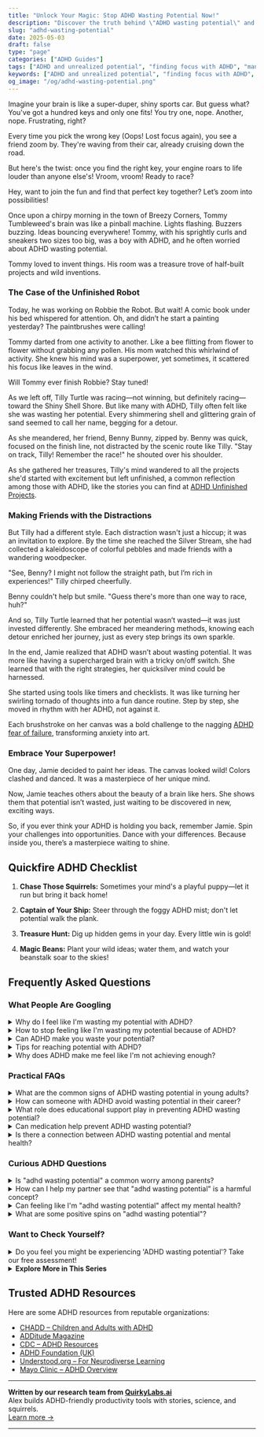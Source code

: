```yaml
---
title: "Unlock Your Magic: Stop ADHD Wasting Potential Now!"
description: "Discover the truth behind \"ADHD wasting potential\" and feel empowered! Our blog offers cozy insights and playful validation to help you find your perfect key. Let's race to possibilities together!"
slug: "adhd-wasting-potential"
date: 2025-05-03
draft: false
type: "page"
categories: ["ADHD Guides"]
tags: ["ADHD and unrealized potential", "finding focus with ADHD", "managing ADHD distractions", "ADHD creativity challenges", "ADHD support strategies", "maximizing potential with ADHD", "ADHD motivational techniques"]
keywords: ["ADHD and unrealized potential", "finding focus with ADHD", "managing ADHD distractions", "ADHD creativity challenges", "ADHD support strategies", "maximizing potential with ADHD", "ADHD motivational techniques"]
og_image: "/og/adhd-wasting-potential.png"
---
```


Imagine your brain is like a super-duper, shiny sports car. But guess what? You've got a hundred keys and only one fits! You try one, nope. Another, nope. Frustrating, right?

Every time you pick the wrong key (Oops! Lost focus again), you see a friend zoom by. They're waving from their car, already cruising down the road.

But here's the twist: once you find the right key, your engine roars to life louder than anyone else's! Vroom, vroom! Ready to race?

Hey, want to join the fun and find that perfect key together? Let’s zoom into possibilities!

Once upon a chirpy morning in the town of Breezy Corners, Tommy Tumbleweed's brain was like a pinball machine. Lights flashing. Buzzers buzzing. Ideas bouncing everywhere! Tommy, with his sprightly curls and sneakers two sizes too big, was a boy with ADHD, and he often worried about ADHD wasting potential.

Tommy loved to invent things. His room was a treasure trove of half-built projects and wild inventions.

### The Case of the Unfinished Robot

Today, he was working on Robbie the Robot. But wait! A comic book under his bed whispered for attention. Oh, and didn’t he start a painting yesterday? The paintbrushes were calling!

Tommy darted from one activity to another. Like a bee flitting from flower to flower without grabbing any pollen. His mom watched this whirlwind of activity. She knew his mind was a superpower, yet sometimes, it scattered his focus like leaves in the wind.

Will Tommy ever finish Robbie? Stay tuned!

As we left off, Tilly Turtle was racing—not winning, but definitely racing—toward the Shiny Shell Shore. But like many with ADHD, Tilly often felt like she was wasting her potential. Every shimmering shell and glittering grain of sand seemed to call her name, begging for a detour.

As she meandered, her friend, Benny Bunny, zipped by. Benny was quick, focused on the finish line, not distracted by the scenic route like Tilly. "Stay on track, Tilly! Remember the race!" he shouted over his shoulder.

As she gathered her treasures, Tilly's mind wandered to all the projects she'd started with excitement but left unfinished, a common reflection among those with ADHD, like the stories you can find at [ADHD Unfinished Projects](/pages/adhd-unfinished-projects/).

### Making Friends with the Distractions

But Tilly had a different style. Each distraction wasn't just a hiccup; it was an invitation to explore. By the time she reached the Silver Stream, she had collected a kaleidoscope of colorful pebbles and made friends with a wandering woodpecker.

"See, Benny? I might not follow the straight path, but I’m rich in experiences!" Tilly chirped cheerfully.

Benny couldn't help but smile. "Guess there's more than one way to race, huh?"

And so, Tilly Turtle learned that her potential wasn’t wasted—it was just invested differently. She embraced her meandering methods, knowing each detour enriched her journey, just as every step brings its own sparkle.

In the end, Jamie realized that ADHD wasn’t about wasting potential. It was more like having a supercharged brain with a tricky on/off switch. She learned that with the right strategies, her quicksilver mind could be harnessed.

She started using tools like timers and checklists. It was like turning her swirling tornado of thoughts into a fun dance routine. Step by step, she moved in rhythm with her ADHD, not against it.

Each brushstroke on her canvas was a bold challenge to the nagging [ADHD fear of failure](/pages/adhd-fear-of-failure/), transforming anxiety into art.

### Embrace Your Superpower!

One day, Jamie decided to paint her ideas. The canvas looked wild! Colors clashed and danced. It was a masterpiece of her unique mind.

Now, Jamie teaches others about the beauty of a brain like hers. She shows them that potential isn’t wasted, just waiting to be discovered in new, exciting ways.

So, if you ever think your ADHD is holding you back, remember Jamie. Spin your challenges into opportunities. Dance with your differences. Because inside you, there’s a masterpiece waiting to shine.

## Quickfire ADHD Checklist

1. **Chase Those Squirrels:** Sometimes your mind's a playful puppy—let it run but bring it back home!

2. **Captain of Your Ship:** Steer through the foggy ADHD mist; don't let potential walk the plank.

3. **Treasure Hunt:** Dig up hidden gems in your day. Every little win is gold!

4. **Magic Beans:** Plant your wild ideas; water them, and watch your beanstalk soar to the skies!

## Frequently Asked Questions



### What People Are Googling

<details><summary>Why do I feel like I'm wasting my potential with ADHD?</summary><p>It's completely understandable to feel that way, especially when ADHD can make it challenging to consistently focus and follow through on your intentions. Remember, ADHD impacts how your brain manages tasks and organizes time, which can sometimes skew your perception of productivity and success. It's important to recognize that your worth isn't tied to traditional metrics of achievement. Celebrating small victories and finding strategies that cater to your unique way of processing can really help in realizing and fulfilling your potential. You're definitely not alone in this feeling, and with the right tools and support, you can thrive.</p></details>
<details><summary>How to stop feeling like I'm wasting my potential because of ADHD?</summary><p>It’s really common to feel that way when you’re dealing with ADHD, but remember, your value isn't defined just by productivity or conventional measures of success. ADHD brings along its unique set of challenges, but it also comes with unique strengths like creativity, empathy, and the ability to think outside the box. Try to focus on what you can do and what brings you joy rather than what you think you should be accomplishing. Setting small, achievable goals can also help you see your progress and build confidence in your abilities. Remember, you're not alone, and it's perfectly okay to seek support from friends, family, or professionals who understand ADHD.</p></details>
<details><summary>Can ADHD make you waste your potential?</summary><p>Absolutely not, you're not wasting your potential because of your ADHD! Think of ADHD as a unique wiring of the brain that simply means you might excel in a different way or pace than others might expect. Your potential is unique to you, and ADHD can actually be a part of what makes your contributions to the world so special and valuable. It's all about finding the right strategies and supports that work for you, so you can show off the incredible strengths and talents you possess.</p></details>
<details><summary>Tips for reaching potential with ADHD?</summary><p>Absolutely, exploring your potential with ADHD can be a wonderfully fulfilling journey! A great start is to embrace your unique strengths—perhaps you're incredibly creative, a quick thinker, or have a knack for solving problems in unconventional ways. Structuring your day with clear, manageable goals and using tools like timers or planners can really enhance focus and productivity. Also, remember to build a supportive network—friends, family, or fellow ADHD peers—who appreciate your strengths and understand the challenges. You're not alone, and with the right strategies, you can truly thrive!</p></details>
<details><summary>Why does ADHD make me feel like I'm not achieving enough?</summary><p>Feeling like you're not achieving enough, despite your efforts, is a common experience for those with ADHD. This often stems from difficulties with time management, prioritization, and sustaining attention, which are typical challenges linked with ADHD. Remember, your productivity doesn't define your worth or capabilities. Embracing strategies that play to your strengths and acknowledging the effort you put in every day can really help shift this feeling and highlight your unique contributions.</p></details>



### Practical FAQs

<details><summary>What are the common signs of ADHD wasting potential in young adults?</summary><p>Great question! First, it's important to remember that everyone's journey with ADHD is unique, but some common signs in young adults might include difficulty in completing tasks, inconsistent performance in work or school despite clear capabilities, or often feeling misunderstood or underutilized. These experiences can sometimes lead to feelings of frustration or underachievement. Recognizing these signs can be a crucial step in seeking the right support and strategies to help harness that wonderful potential waiting to be explored. Always remember, ADHD comes with many strengths, and understanding more about how it affects you can be incredibly empowering!</p></details>
<details><summary>How can someone with ADHD avoid wasting potential in their career?</summary><p>Great question! First off, remember that having ADHD means you might bring unique strengths to your career, like creativity and problem-solving abilities. To really make the most of your potential, it can be helpful to create structured routines and use tools like planners or apps designed for task management. Also, don't hesitate to seek support from a coach or a mentor who understands ADHD, as they can offer guidance tailored to your specific needs and help you navigate your career path confidently. By embracing your unique qualities and seeking the right support, you can truly thrive in your professional life.</p></details>
<details><summary>What role does educational support play in preventing ADHD wasting potential?</summary><p>Ah, educational support can truly be a lifeline in harnessing the vibrant potential of someone with ADHD. It acts like a nurturing ground that adapts to the unique learning styles and speeds of each individual, ensuring they don't just survive but thrive in their educational journey. By providing tailored strategies, such as structured routines and personalized help, educational support helps to minimize distractions and enhance focus. This kind of nurturing can really open up a world where those with ADHD can fully explore and realize their talents and interests, turning potential stumbling blocks into stepping stones for success.</p></details>
<details><summary>Can medication help prevent ADHD wasting potential?</summary><p>Absolutely, medication can be a vital tool in managing ADHD and helping you harness your full potential. It works by improving attention, focus, and self-regulation, which can make a big difference in completing tasks and achieving your goals. Remember, though, medication is just one part of a comprehensive approach that might include therapy, lifestyle changes, and coaching. It’s like having a supportive friend in your corner, helping you to smooth out the bumps on your journey to success.</p></details>
<details><summary>Is there a connection between ADHD wasting potential and mental health?</summary><p>Absolutely, there's a notable connection between feelings of unmet potential in ADHD and mental health. Many with ADHD struggle with inconsistent performance, often labeled as "wasting potential," which can really weigh on one’s self-esteem and overall mental wellness. It’s important to understand that this isn’t a reflection of capability or effort, but rather challenges with executive function and focus that are part of ADHD. Recognizing and addressing these feelings through support and strategies can greatly improve both your sense of achievement and your mental health.</p></details>



### Curious ADHD Questions

<details><summary>Is "adhd wasting potential" a common worry among parents?</summary><p>Absolutely, it's very common for parents to worry about "ADHD wasting potential" in their children. It's natural to want the best for your child, and seeing them struggle can sometimes lead to fears about what the future holds. However, it's important to remember that ADHD comes with a unique set of strengths alongside its challenges. Embracing your child’s unique way of thinking and learning can help unlock their potential and lead to success in ways that might surprise you!</p></details>
<details><summary>How can I help my partner see that "adhd wasting potential" is a harmful concept?</summary><p>Absolutely, addressing the idea of "wasting potential" due to ADHD can be really important to help your partner understand ADHD better. A cozy chat over a cup of coffee might be just the right setting to share how this concept can be quite harmful and demotivating. Gently explain that ADHD is a neurological condition, not a failure of will or effort, and that it comes with its own set of challenges and strengths. Emphasize the importance of appreciating and supporting each other's unique paths and potential, rather than measuring against a standard yardstick. This kind of understanding can really strengthen your bond.</p></details>
<details><summary>Can feeling like I'm "adhd wasting potential" affect my mental health?</summary><p>Absolutely, feeling like you're "wasting potential" because of ADHD can really take a toll on your mental health. It's common to face such feelings, especially when you're struggling to match your ambitions with the challenges ADHD can present. Remember, your value isn't measured by productivity alone, and it's important to celebrate the unique perspectives and skills you bring to the table. Be gentle with yourself and consider seeking support where needed—it can make a big difference in how you feel and manage these feelings.</p></details>
<details><summary>What are some positive spins on "adhd wasting potential"?</summary><p>It’s really common to hear about “wasting potential” when it comes to ADHD, but let's gently flip that narrative! Think of ADHD as a unique wiring of the brain that comes with its own set of strengths—like creativity, hyperfocus on passions, quick problem-solving abilities, and resilience. These qualities are not just valuable; they're superpowers in many fields and aspects of life. Celebrating and harnessing these strengths can lead to incredible achievements that might not fit traditional molds but are impressive and fulfilling nonetheless. So, you're not wasting potential—you're just on a path to discovering how to use it best!</p></details>



### Want to Check Yourself?

<details><summary>Do you feel you might be experiencing 'ADHD wasting potential'? Take our free assessment!</summary><p>Absolutely, feeling like you’re not meeting your potential is a common experience among adults with ADHD, and it’s totally okay to feel this way. Taking a free assessment might offer you some insightful perspectives about how ADHD plays a role in your life. It’s a gentle first step toward understanding your unique strengths and challenges. Remember, identifying what’s going on is a brave move towards harnessing your true potential, and you’re not alone on this journey!</p></details>

<script type="application/ld+json">
{
  "@context": "https://schema.org",
  "@type": "FAQPage",
  "mainEntity": [
    {
      "@type": "Question",
      "name": "Why do I feel like I'm wasting my potential with ADHD?",
      "acceptedAnswer": {
        "@type": "Answer",
        "text": "It's completely understandable to feel that way, especially when ADHD can make it challenging to consistently focus and follow through on your intentions. Remember, ADHD impacts how your brain manages tasks and organizes time, which can sometimes skew your perception of productivity and success. It's important to recognize that your worth isn't tied to traditional metrics of achievement. Celebrating small victories and finding strategies that cater to your unique way of processing can really help in realizing and fulfilling your potential. You're definitely not alone in this feeling, and with the right tools and support, you can thrive."
      }
    },
    {
      "@type": "Question",
      "name": "How to stop feeling like I'm wasting my potential because of ADHD?",
      "acceptedAnswer": {
        "@type": "Answer",
        "text": "It\u2019s really common to feel that way when you\u2019re dealing with ADHD, but remember, your value isn't defined just by productivity or conventional measures of success. ADHD brings along its unique set of challenges, but it also comes with unique strengths like creativity, empathy, and the ability to think outside the box. Try to focus on what you can do and what brings you joy rather than what you think you should be accomplishing. Setting small, achievable goals can also help you see your progress and build confidence in your abilities. Remember, you're not alone, and it's perfectly okay to seek support from friends, family, or professionals who understand ADHD."
      }
    },
    {
      "@type": "Question",
      "name": "Can ADHD make you waste your potential?",
      "acceptedAnswer": {
        "@type": "Answer",
        "text": "Absolutely not, you're not wasting your potential because of your ADHD! Think of ADHD as a unique wiring of the brain that simply means you might excel in a different way or pace than others might expect. Your potential is unique to you, and ADHD can actually be a part of what makes your contributions to the world so special and valuable. It's all about finding the right strategies and supports that work for you, so you can show off the incredible strengths and talents you possess."
      }
    },
    {
      "@type": "Question",
      "name": "Tips for reaching potential with ADHD?",
      "acceptedAnswer": {
        "@type": "Answer",
        "text": "Absolutely, exploring your potential with ADHD can be a wonderfully fulfilling journey! A great start is to embrace your unique strengths\u2014perhaps you're incredibly creative, a quick thinker, or have a knack for solving problems in unconventional ways. Structuring your day with clear, manageable goals and using tools like timers or planners can really enhance focus and productivity. Also, remember to build a supportive network\u2014friends, family, or fellow ADHD peers\u2014who appreciate your strengths and understand the challenges. You're not alone, and with the right strategies, you can truly thrive!"
      }
    },
    {
      "@type": "Question",
      "name": "Why does ADHD make me feel like I'm not achieving enough?",
      "acceptedAnswer": {
        "@type": "Answer",
        "text": "Feeling like you're not achieving enough, despite your efforts, is a common experience for those with ADHD. This often stems from difficulties with time management, prioritization, and sustaining attention, which are typical challenges linked with ADHD. Remember, your productivity doesn't define your worth or capabilities. Embracing strategies that play to your strengths and acknowledging the effort you put in every day can really help shift this feeling and highlight your unique contributions."
      }
    }
  ]
}
</script>
<script type="application/ld+json">
{
  "@context": "https://schema.org",
  "@type": "Article",
  "author": {
    "@type": "Person",
    "name": "QuirkyLabs",
    "url": "https://quirkylabs.ai/about"
  },
  "headline": "\"Unlock Your Magic: Stop ADHD Wasting Potential Now!\"",
  "mainEntityOfPage": "https://blog.quirkylabs.ai/pages/adhd-wasting-potential/",
  "datePublished": "2025-05-03"
}
</script>
<script type="application/ld+json">
{
  "@context": "https://schema.org",
  "@type": "BreadcrumbList",
  "itemListElement": [
    {
      "@type": "ListItem",
      "position": 1,
      "name": "Home",
      "item": "https://quirkylabs.ai/"
    },
    {
      "@type": "ListItem",
      "position": 2,
      "name": "Blog",
      "item": "https://blog.quirkylabs.ai/"
    },
    {
      "@type": "ListItem",
      "position": 3,
      "name": "\"Unlock Your Magic: Stop ADHD Wasting Potential Now!\"",
      "item": "https://blog.quirkylabs.ai/pages/adhd-wasting-potential/"
    }
  ]
}
</script>

<details>
<summary><strong>Explore More in This Series</strong></summary>

- [Adhd Cant Execute](/pages/adhd-cant-execute/)
- [Adhd Dreams Vs Reality](/pages/adhd-dreams-vs-reality/)
- [Adhd Brilliant But Blocked](/pages/adhd-brilliant-but-blocked/)
- [Adhd Starting Everything](/pages/adhd-starting-everything/)
- [Adhd Fear Of Failure](/pages/adhd-fear-of-failure/)
- [Adhd Scared Of Commitment](/pages/adhd-scared-of-commitment/)
- [Adhd Finishing Nothing](/pages/adhd-finishing-nothing/)
- [Adhd Productivity Vs Possibility](/pages/adhd-productivity-vs-possibility/)
</details>



## Trusted ADHD Resources

Here are some ADHD resources from reputable organizations:

- [CHADD – Children and Adults with ADHD](https://chadd.org)
- [ADDitude Magazine](https://www.additudemag.com)
- [CDC – ADHD Resources](https://www.cdc.gov/ncbddd/adhd)
- [ADHD Foundation (UK)](https://www.adhdfoundation.org.uk)
- [Understood.org – For Neurodiverse Learning](https://www.understood.org)
- [Mayo Clinic – ADHD Overview](https://www.mayoclinic.org/diseases-conditions/adhd)


---

**Written by our research team from [QuirkyLabs.ai](https://quirkylabs.ai)**  
Alex builds ADHD-friendly productivity tools with stories, science, and squirrels.  
[Learn more →](https://quirkylabs.ai)

---